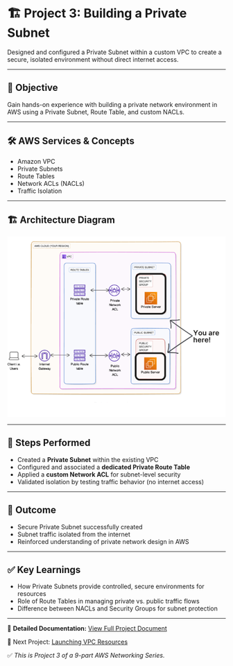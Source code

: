 # 🏗️ Project 3: Building a Private Subnet

Designed and configured a Private Subnet within a custom VPC to create a secure, isolated environment without direct internet access.

---

## 📌 Objective
Gain hands-on experience with building a private network environment in AWS using a Private Subnet, Route Table, and custom NACLs.

---

## 🛠️ AWS Services & Concepts
- Amazon VPC  
- Private Subnets  
- Route Tables  
- Network ACLs (NACLs)  
- Traffic Isolation  

---

## 🏗️ Architecture Diagram
![Architecture Diagram](./03_Architectural_Diagram.png)

---

## 🚀 Steps Performed
- Created a **Private Subnet** within the existing VPC  
- Configured and associated a **dedicated Private Route Table**  
- Applied a **custom Network ACL** for subnet-level security  
- Validated isolation by testing traffic behavior (no internet access)  

---

## 🎯 Outcome
- Secure Private Subnet successfully created  
- Subnet traffic isolated from the internet  
- Reinforced understanding of private network design in AWS  

---

## ✅ Key Learnings
- How Private Subnets provide controlled, secure environments for resources  
- Role of Route Tables in managing private vs. public traffic flows  
- Difference between NACLs and Security Groups for subnet protection  

---

📄 **Detailed Documentation:** [View Full Project Document](./)  

🔗 Next Project: [Launching VPC Resources](LINK_TO_NEXT_PROJECT)

✅ *This is Project 3 of a 9-part AWS Networking Series.*
